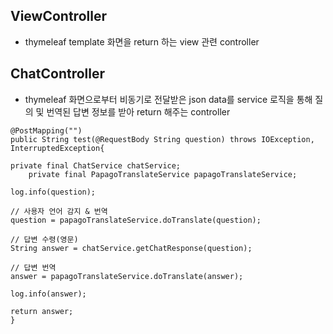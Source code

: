 ## ViewController
- thymeleaf template 화면을 return 하는 view 관련 controller

## ChatController
- thymeleaf 화면으로부터 비동기로 전달받은 json data를 service 로직을 통해 질의 및 번역된 답변 정보를 받아 return 해주는 controller

```
@PostMapping("")
public String test(@RequestBody String question) throws IOException, InterruptedException{

private final ChatService chatService;
    private final PapagoTranslateService papagoTranslateService;

log.info(question);

// 사용자 언어 감지 & 번역
question = papagoTranslateService.doTranslate(question);

// 답변 수령(영문)
String answer = chatService.getChatResponse(question);

// 답변 번역
answer = papagoTranslateService.doTranslate(answer);

log.info(answer);

return answer;
}
```
